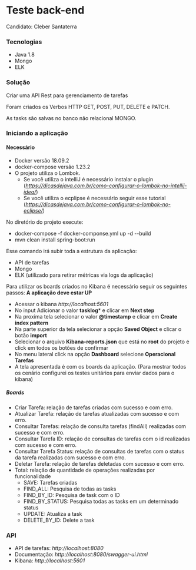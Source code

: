 # Teste back-end
 Candidato: Cleber Santaterra
 
 ### Tecnologias
 - Java 1.8
 - Mongo
 - ELK

  ### Solução
  Criar uma API Rest para gerenciamento de tarefas
  
  Foram criados os Verbos HTTP GET, POST, PUT, DELETE e PATCH.
  
  As tasks são salvas no banco não relacional MONGO.
  
  
  ### Iniciando a aplicação
  
  #### Necessário
  - Docker versão 18.09.2
  - docker-compose versão 1.23.2
  - O projeto utiliza o Lombok.
    - Se você utiliza o intelliJ é necessário instalar o plugin (*https://dicasdejava.com.br/como-configurar-o-lombok-no-intellij-idea/*)
    - Se você utiliza o ecplipse é necessário seguir esse tutorial (*https://dicasdejava.com.br/como-configurar-o-lombok-no-eclipse/*)
  
  No diretório do projeto execute:
  
  - docker-compose -f docker-componse.yml up -d --build
  - mvn clean install spring-boot:run
  
  Esse comando irá subir toda a estrutura da aplicação:
  
  - API de tarefas
  - Mongo
  - ELK (utilizado para retirar métricas via logs da aplicação)
  
  Para utilizar os boards criados no Kibana é necessário seguir os seguintes passos:
  **A aplicação deve estar UP**
  
  - Acessar o kibana *http://localhost:5601*
  - No input Adicionar o valor **tasklog*** e clicar em **Next step**
  - Na proxima tela selecionar o valor **@timestamp** e clicar em **Create index pattern**
  - Na parte superior da tela selecionar a opção **Saved Object** e clicar o botão **import**
  - Selecionar o arquivo **Kibana-reports.json** que está no **root** do projeto e click em todos os botões de confirmar
  - No menu lateral click na opção **Dashboard** selecione **Operacional Tarefas**
  - A tela apresentada é com os boards da aplicação. (Para mostrar todos os cenário configurei os testes unitários para enviar dados para o kibana)
  
  ##### Boards
  - Criar Tarefa: relação de tarefas criadas com sucesso e com erro.
  - Atualizar Tarefa: relação de tarefas atualizadas com sucesso e com erro.
  - Consultar Tarefas: relação de consulta tarefas (findAll) realizadas com sucesso e com erro.
  - Consultar Tarefa ID: relação de consultas de tarefas com o id realizadas com sucesso e com erro.
  - Consultar Tarefa Status: relação de consultas de tarefas com o status da tarefa realizadas com sucesso e com erro.
  - Deletar Tarefa: relação de tarefas deletadas com sucesso e com erro.
  - Total: relação de quantidade de operações realizadas por funcionalidade
    - SAVE: Tarefas criadas
    - FIND_ALL: Pesquisa de todas as tasks
    - FIND_BY_ID: Pesquisa de task com o ID
    - FIND_BY_STATUS: Pesquisa todas as tasks em um determinado status
    - UPDATE: Atualiza a task
    - DELETE_BY_ID: Delete a task
    
  
  ### API
  - API de tarefas: *http://localhost:8080*
  - Documentação: *http://localhost:8080/swagger-ui.html*
  - Kibana: *http://localhost:5601*